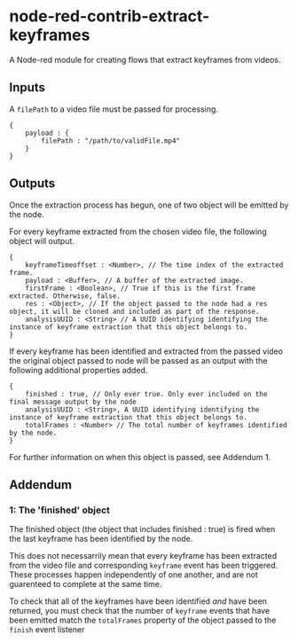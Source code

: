 # node-red-contrib-extract-keyframes
A Node-red module for creating flows that extract keyframes from videos.


## Inputs

A `filePath` to a video file must be passed for processing.

```
{
    payload : {
        filePath : "/path/to/validFile.mp4"
    }
}
```

## Outputs

Once the extraction process has begun, one of two object will be emitted by the node.

For every keyframe extracted from the chosen video file, the following object will output. 

```
{
    keyframeTimeoffset : <Number>, // The time index of the extracted frame.
    payload : <Buffer>, // A buffer of the extracted image.
    firstFrame : <Boolean>, // True if this is the first frame extracted. Otherwise, false.
    res : <Object>, // If the object passed to the node had a res object, it will be cloned and included as part of the response.
    analysisUUID : <String> // A UUID identifying identifying the instance of keyframe extraction that this object belongs to.
}
```

If every keyframe has been identified and extracted from the passed video the original object passed to node will be passed as an output with the following additional properties added.

```
{
    finished : true, // Only ever true. Only ever included on the final message output by the node
    analysisUUID : <String>, A UUID identifying identifying the instance of keyframe extraction that this object belongs to.
    totalFrames : <Number> // The total number of keyframes identified by the node.
}
```

For further information on when this object is passed, see Addendum 1.

## Addendum

### 1: The 'finished' object

The finished object (the object that includes finished : true) is fired when the last keyframe has been identified by the node.

This does not necessarrily mean that every keyframe has been extracted from the video file and corresponding `keyframe` event has been triggered. These processes happen independently of one another, and are not guarenteed to complete at the same time. 

To check that all of the keyframes have been identified _and_ have been returned, you must check that the number of `keyframe` events that have been emitted match the `totalFrames` property of the object passed to the `finish` event listener